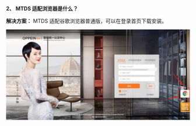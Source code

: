 <a name="bookmark1"></a>**2、 MTDS 适配浏览器是什么？**

**解决方案：**  MTDS 适配谷歌浏览器普通版，可以在登录首页下载安装。

![](Aspose.Words.6e696103-a96d-42f3-be82-30adf0fec166.002.jpeg)

